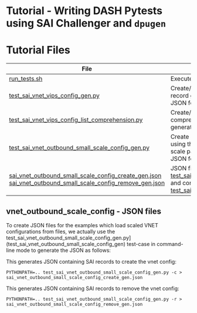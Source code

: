 # Tutorial - Writing DASH Pytests using SAI Challenger and `dpugen`

# Tutorial Files

| File | Description |
| ---- | ----------- |
| [run_tests.sh](run_tests.sh) | Execute all PyTests |
| [test_sai_vnet_vips_config_gen.py](test_sai_vnet_vips_config_gen.py)| Create/Remove VIP entries using a custom SAI record generator. As an executable, generates JSON for create/remove a config.
| [test_sai_vnet_vips_config_list_comprehension.py](test_sai_vnet_vips_list_comprehension.py)| Create/Remove VIP entries using a list-comprehension expression.  As an executable, generates JSON for create/remove a config.|
| [test_sai_vnet_outbound_small_scale_config_gen.py](test_sai_vnet_outbound_small_scale_config_gen) | Create a small-sized outbound vnet configuration using the `dpugen` generator fed with high-level scale parameters.  As an executable, generates JSON for create/remove a config.
| [sai_vnet_outbound_small_scale_config_create_gen.json](sai_vnet_outbound_small_scale_config_create_gen.json) <br> [sai_vnet_outbound_small_scale_config_remove_gen.json](sai_vnet_outbound_small_scale_config_remove_gen.json) | JSON files produced by [test_sai_vnet_outbound_small_scale_config_gen.py](test_sai_vnet_outbound_small_scale_config_gen.py) and consumed by [test_sai_vnet_outbound_small_scale_config_file.py](test_sai_vnet_outbound_small_scale_config_file.py)


## vnet_outbound_scale_config - JSON files
To create JSON files for the examples which load scaled VNET configurations from files, we actually use the test_sai_vnet_outbound_small_scale_config_gen.py](test_sai_vnet_outbound_small_scale_config_gen) test-case in command-line mode to generate the JSON as follows:

This generates JSON containing SAI records to create the vnet config:
```
PYTHONPATH=.. test_sai_vnet_outbound_small_scale_config_gen.py -c > sai_vnet_outbound_small_scale_config_create_gen.json
```
This generates JSON containing SAI records to remove the vnet config:
```
PYTHONPATH=.. test_sai_vnet_outbound_small_scale_config_gen.py -r > sai_vnet_outbound_small_scale_config_remove_gen.json
```